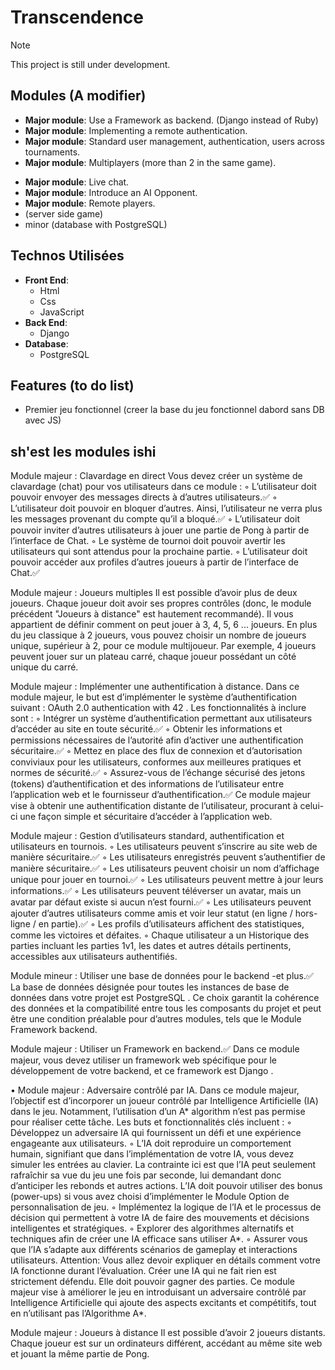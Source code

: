 # Transcendence

> [!NOTE]  
> This project is still under development.
## Modules (A modifier)

-	**Major module**: Use a Framework as backend. (Django instead of Ruby)
-	**Major module**: Implementing a remote authentication.
-	**Major module**: Standard user management, authentication, users across
tournaments.
-	**Major module**: Multiplayers (more than 2 in the same game).
<!-- -	**Major module**: Add Another Game with User History and Matchmaking. -->
-	**Major module**: Live chat.
-	**Major module**: Introduce an AI Opponent.
-	**Major module**: Remote players.
-	(server side game)
-	minor (database with PostgreSQL)

## Technos Utilisées

-	**Front End**: 
	-	Html
	-	Css
	-	JavaScript
-	**Back End**:
	-	Django
-	**Database**:
	-	PostgreSQL

## Features (to do list)

-	Premier jeu fonctionnel (creer la base du jeu fonctionnel dabord sans DB avec JS)

## sh'est les modules ishi

Module majeur : Clavardage en direct
Vous devez créer un système de clavardage (chat) pour vos utilisateurs dans ce
module :
◦ L’utilisateur doit pouvoir envoyer des messages directs à d’autres utilisateurs.✅
◦ L’utilisateur doit pouvoir en bloquer d’autres. Ainsi, l’utilisateur ne verra plus
les messages provenant du compte qu’il a bloqué.✅
◦ L’utilisateur doit pouvoir inviter d’autres utilisateurs à jouer une partie de
Pong à partir de l’interface de Chat.
◦ Le système de tournoi doit pouvoir avertir les utilisateurs qui sont attendus
pour la prochaine partie.
◦ L’utilisateur doit pouvoir accéder aux profiles d’autres joueurs à partir de l’interface de Chat.✅


Module majeur : Joueurs multiples
Il est possible d’avoir plus de deux joueurs. Chaque joueur doit avoir ses propres
contrôles (donc, le module précédent "Joueurs à distance" est hautement recommandé). Il vous appartient de définir comment on peut jouer à 3, 4, 5, 6 ... joueurs.
En plus du jeu classique à 2 joueurs, vous pouvez choisir un nombre de joueurs
unique, supérieur à 2, pour ce module multijoueur. Par exemple, 4 joueurs peuvent
jouer sur un plateau carré, chaque joueur possédant un côté unique du carré.


Module majeur : Implémenter une authentification à distance.
Dans ce module majeur, le but est d’implémenter le système d’authentification
suivant : OAuth 2.0 authentication with 42 . Les fonctionnalités à inclure sont :
◦ Intégrer un système d’authentification permettant aux utilisateurs d’accéder
au site en toute sécurité.✅
◦ Obtenir les informations et permissions nécessaires de l’autorité afin d’activer
une authentification sécuritaire.✅
◦ Mettez en place des flux de connexion et d’autorisation conviviaux pour les
utilisateurs, conformes aux meilleures pratiques et normes de sécurité.✅
◦ Assurez-vous de l’échange sécurisé des jetons (tokens) d’authentification et des
informations de l’utilisateur entre l’application web et le fournisseur d’authentification.✅
Ce module majeur vise à obtenir une authentification distante de l’utilisateur,
procurant à celui-ci une façon simple et sécuritaire d’accéder à l’application web.


Module majeur : Gestion d’utilisateurs standard, authentification et utilisateurs
en tournois.
◦ Les utilisateurs peuvent s’inscrire au site web de manière sécuritaire.✅
◦ Les utilisateurs enregistrés peuvent s’authentifier de manière sécuritaire.✅
◦ Les utilisateurs peuvent choisir un nom d’affichage unique pour jouer en tournoi.✅
◦ Les utilisateurs peuvent mettre à jour leurs informations.✅
◦ Les utilisateurs peuvent téléverser un avatar, mais un avatar par défaut existe
si aucun n’est fourni.✅
◦ Les utilisateurs peuvent ajouter d’autres utilisateurs comme amis et voir leur
statut (en ligne / hors-ligne / en partie).✅
◦ Les profils d’utilisateurs affichent des statistiques, comme les victoires et défaites.
◦ Chaque utilisateur a un Historique des parties incluant les parties 1v1, les
dates et autres détails pertinents, accessibles aux utilisateurs authentifiés.


Module mineur : Utiliser une base de données pour le backend -et plus.✅
La base de données désignée pour toutes les instances de base de données
dans votre projet est PostgreSQL . Ce choix garantit la cohérence des données et
la compatibilité entre tous les composants du projet et peut être une condition
préalable pour d’autres modules, tels que le Module Framework backend.


Module majeur : Utiliser un Framework en backend.✅
Dans ce module majeur, vous devez utiliser un framework web spécifique pour
le développement de votre backend, et ce framework est Django .


• Module majeur : Adversaire contrôlé par IA.
Dans ce module majeur, l’objectif est d’incorporer un joueur contrôlé par Intelligence Artificielle (IA) dans le jeu. Notamment, l’utilisation d’un A* algorithm
n’est pas permise pour réaliser cette tâche. Les buts et fonctionnalités clés incluent :
◦ Développez un adversaire IA qui fournissent un défi et une expérience engageante aux utilisateurs.
◦ L’IA doit reproduire un comportement humain, signifiant que dans l’implémentation de votre IA, vous devez simuler les entrées au clavier. La contrainte
ici est que l’IA peut seulement rafraîchir sa vue du jeu une fois par seconde,
lui demandant donc d’anticiper les rebonds et autres actions.
L’IA doit pouvoir utiliser des bonus (power-ups) si vous avez choisi
d’implémenter le Module Option de personnalisation de jeu.
◦ Implémentez la logique de l’IA et le processus de décision qui permettent à
votre IA de faire des mouvements et décisions intelligentes et stratégiques.
◦ Explorer des algorithmes alternatifs et techniques afin de créer une IA efficace
sans utiliser A*.
◦ Assurer vous que l’IA s’adapte aux différents scénarios de gameplay et interactions utilisateurs.
Attention: Vous allez devoir expliquer en détails comment votre IA
fonctionne durant l’évaluation. Créer une IA qui ne fait rien est
strictement défendu. Elle doit pouvoir gagner des parties.
Ce module majeur vise à améliorer le jeu en introduisant un adversaire contrôlé
par Intelligence Artificielle qui ajoute des aspects excitants et compétitifs, tout en
n’utilisant pas l’Algorithme A*.


Module majeur : Joueurs à distance
Il est possible d’avoir 2 joueurs distants. Chaque joueur est sur un ordinateurs
différent, accédant au même site web et jouant la même partie de Pong.
